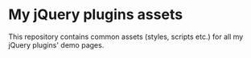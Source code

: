# My jQuery plugins assets

This repository contains common assets (styles, scripts etc.) for all my jQuery plugins' demo pages.
